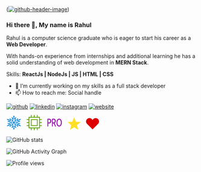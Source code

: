 (<a href="https://ibb.co/0t4L5fW"><img src="https://i.ibb.co/9tK0Pqf/github-header-image.png" alt="github-header-image" border="0"></a>)
### Hi there 👋, My name is Rahul

Rahul is a computer science graduate who is eager to start his career as a **Web Developer**.

With hands-on experience from internships and additional learning he has a solid understanding of web development in **MERN Stack**.

Skills:  **ReactJs | NodeJs | JS | HTML | CSS**

- 🔭 I’m currently working on my skills as a full stack developer 
- 📫 How to reach me: Social handle 


[<img src='https://cdn.jsdelivr.net/npm/simple-icons@3.0.1/icons/github.svg' alt='github' height='40'>](https://github.com/RahuRabh)  [<img src='https://cdn.jsdelivr.net/npm/simple-icons@3.0.1/icons/linkedin.svg' alt='linkedin' height='40'>](https://www.linkedin.com/in/https://www.linkedin.com/in/rahurabh//)  [<img src='https://cdn.jsdelivr.net/npm/simple-icons@3.0.1/icons/instagram.svg' alt='instagram' height='40'>](https://www.instagram.com/ral.kum/)  [<img src='https://cdn.jsdelivr.net/npm/simple-icons@3.0.1/icons/icloud.svg' alt='website' height='40'>](https://portfolio-app-rahurabh.vercel.app/)  

<a href='https://archiveprogram.github.com/'><img src='https://raw.githubusercontent.com/acervenky/animated-github-badges/master/assets/acbadge.gif' width='40' height='40'></a> <a href='https://docs.github.com/en/developers'><img src='https://raw.githubusercontent.com/acervenky/animated-github-badges/master/assets/devbadge.gif' width='40' height='40'></a> <a href='https://github.com/pricing'><img src='https://raw.githubusercontent.com/acervenky/animated-github-badges/master/assets/pro.gif' width='40' height='40'></a> <a href='https://stars.github.com/'><img src='https://raw.githubusercontent.com/acervenky/animated-github-badges/master/assets/starbadge.gif' width='35' height='35'></a> <a href='https://docs.github.com/en/github/supporting-the-open-source-community-with-github-sponsors'><img src='https://raw.githubusercontent.com/acervenky/animated-github-badges/master/assets/sponsorbadge.gif' width='35' height='35'></a> 

![GitHub stats](https://github-readme-stats.vercel.app/api?username=RahuRabh&show_icons=true)  

![GitHub Activity Graph](https://activity-graph.herokuapp.com/graph?username=RahuRabh)  

![Profile views](https://gpvc.arturio.dev/RahuRabh)  
